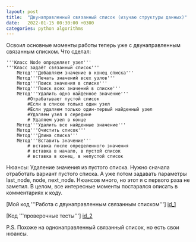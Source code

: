 ```yaml
---
layout: post
title:  "Двунаправленный связанный список (изучаю структуры данных)"
date:   2022-01-15 00:30:00 +0300
categories: python algorithms
---
```



Освоил основные моменты работы теперь уже с двунаправленным связанным списком.
 Что сделал:

	'''Класс Node определяет узел'''
	'''Класс задаёт связанный список'''
		Метод'''Добавляем значение в конец списка'''
		Метод'''Печать значений всех узлов'''
		Метод'''Поиск значения в списке'''
		Метод'''Поиск всех значений в списке'''
		Метод'''Удалить одно найденное значение'''
			#Отрабатывает пустой список
			#Если в списке только один узел
			#Если удаляем только один-первый найденный узел
			#Удаляем узел в середине
			# Удаляем узел в конце
		Метод'''Удалить все найденные значение'''
		Метод'''Очистить список'''
		Метод'''Длина списка'''
		Метод'''Вставить значение'''
			# вставка после определенного значения
			# вставка в начало, в пустой список
			# вставка в конец, в непустой список
			
Нюансы:
	Удаление значения из пустого списка. Нужно сначала отработать вариант пустого списка.
А уже потом задавать параметры last_node, node, next_node.
Нюансов много, но этот я с первого раза не заметил.
В целом, все интересные моменты постарался описать в комментариях к коду.

[id_1]: https://github.com/NikLaz25/Algorithms_1/blob/main/LinkedList2_1.py
[Мой код '''Работа с двунаправленным связанным списком'''] [id_1]

[id_2]: https://github.com/NikLaz25/Algorithms_1/blob/main/LinkedList_test_2_1.py
[Код  '''проверочные тесты'''] [id_2]

P.S. Похоже на однонаправленный связанный список, но есть свои нюансы.

